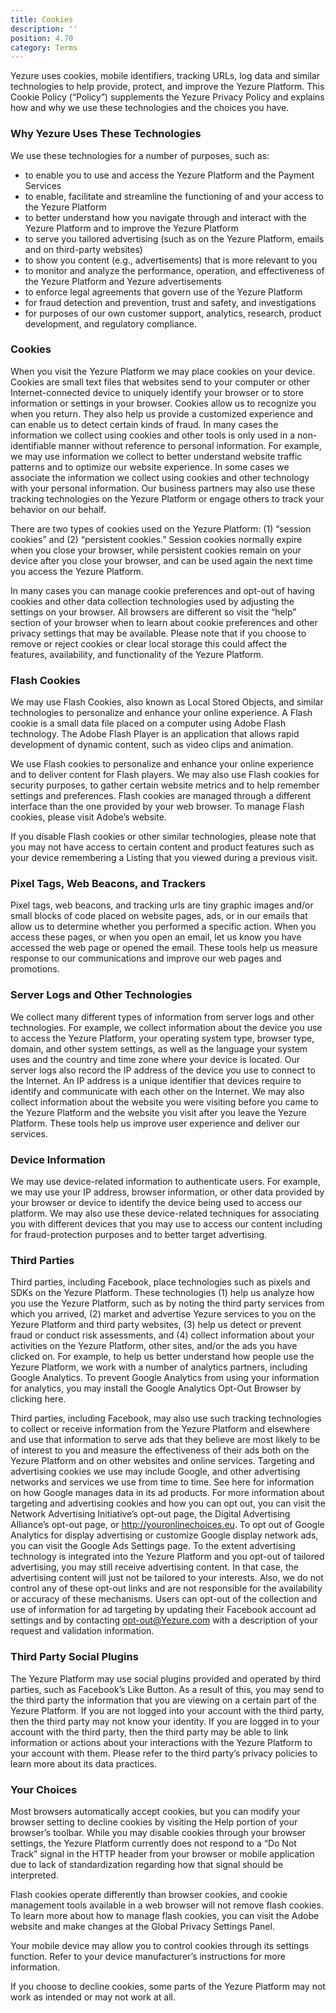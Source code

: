 ```yaml
---
title: Cookies
description: ''
position: 4.70
category: Terms
---
```


Yezure uses cookies, mobile identifiers, tracking URLs, log data and similar technologies to help provide, protect, and improve the Yezure Platform. This Cookie Policy (“Policy”) supplements the Yezure Privacy Policy and explains how and why we use these technologies and the choices you have.

### Why Yezure Uses These Technologies

We use these technologies for a number of purposes, such as:

- to enable you to use and access the Yezure Platform and the Payment Services
- to enable, facilitate and streamline the functioning of and your access to the Yezure Platform
- to better understand how you navigate through and interact with the Yezure Platform and to improve the Yezure Platform
- to serve you tailored advertising (such as on the Yezure Platform, emails and on third-party websites)
- to show you content (e.g., advertisements) that is more relevant to you
- to monitor and analyze the performance, operation, and effectiveness of the Yezure Platform and Yezure advertisements
- to enforce legal agreements that govern use of the Yezure Platform
- for fraud detection and prevention, trust and safety, and investigations
- for purposes of our own customer support, analytics, research, product development, and regulatory compliance.

### Cookies

When you visit the Yezure Platform we may place cookies on your device. Cookies are small text files that websites send to your computer or other Internet-connected device to uniquely identify your browser or to store information or settings in your browser. Cookies allow us to recognize you when you return. They also help us provide a customized experience and can enable us to detect certain kinds of fraud. In many cases the information we collect using cookies and other tools is only used in a non-identifiable manner without reference to personal information. For example, we may use information we collect to better understand website traffic patterns and to optimize our website experience. In some cases we associate the information we collect using cookies and other technology with your personal information. Our business partners may also use these tracking technologies on the Yezure Platform or engage others to track your behavior on our behalf.

There are two types of cookies used on the Yezure Platform: (1) “session cookies” and (2) “persistent cookies.” Session cookies normally expire when you close your browser, while persistent cookies remain on your device after you close your browser, and can be used again the next time you access the Yezure Platform.

In many cases you can manage cookie preferences and opt-out of having cookies and other data collection technologies used by adjusting the settings on your browser. All browsers are different so visit the “help” section of your browser when to learn about cookie preferences and other privacy settings that may be available. Please note that if you choose to remove or reject cookies or clear local storage this could affect the features, availability, and functionality of the Yezure Platform.

### Flash Cookies

We may use Flash Cookies, also known as Local Stored Objects, and similar technologies to personalize and enhance your online experience. A Flash cookie is a small data file placed on a computer using Adobe Flash technology. The Adobe Flash Player is an application that allows rapid development of dynamic content, such as video clips and animation.

We use Flash cookies to personalize and enhance your online experience and to deliver content for Flash players. We may also use Flash cookies for security purposes, to gather certain website metrics and to help remember settings and preferences. Flash cookies are managed through a different interface than the one provided by your web browser. To manage Flash cookies, please visit Adobe’s website.

If you disable Flash cookies or other similar technologies, please note that you may not have access to certain content and product features such as your device remembering a Listing that you viewed during a previous visit.

### Pixel Tags, Web Beacons, and Trackers

Pixel tags, web beacons, and tracking urls are tiny graphic images and/or small blocks of code placed on website pages, ads, or in our emails that allow us to determine whether you performed a specific action. When you access these pages, or when you open an email, let us know you have accessed the web page or opened the email. These tools help us measure response to our communications and improve our web pages and promotions.

### Server Logs and Other Technologies

We collect many different types of information from server logs and other technologies. For example, we collect information about the device you use to access the Yezure Platform, your operating system type, browser type, domain, and other system settings, as well as the language your system uses and the country and time zone where your device is located. Our server logs also record the IP address of the device you use to connect to the Internet. An IP address is a unique identifier that devices require to identify and communicate with each other on the Internet. We may also collect information about the website you were visiting before you came to the Yezure Platform and the website you visit after you leave the Yezure Platform. These tools help us improve user experience and deliver our services.

### Device Information

We may use device-related information to authenticate users. For example, we may use your IP address, browser information, or other data provided by your browser or device to identify the device being used to access our platform. We may also use these device-related techniques for associating you with different devices that you may use to access our content including for fraud-protection purposes and to better target advertising.

### Third Parties

Third parties, including Facebook, place technologies such as pixels and SDKs on the Yezure Platform. These technologies (1) help us analyze how you use the Yezure Platform, such as by noting the third party services from which you arrived, (2) market and advertise Yezure services to you on the Yezure Platform and third party websites, (3) help us detect or prevent fraud or conduct risk assessments, and (4) collect information about your activities on the Yezure Platform, other sites, and/or the ads you have clicked on. For example, to help us better understand how people use the Yezure Platform, we work with a number of analytics partners, including Google Analytics. To prevent Google Analytics from using your information for analytics, you may install the Google Analytics Opt-Out Browser by clicking here.

Third parties, including Facebook, may also use such tracking technologies to collect or receive information from the Yezure Platform and elsewhere and use that information to serve ads that they believe are most likely to be of interest to you and measure the effectiveness of their ads both on the Yezure Platform and on other websites and online services. Targeting and advertising cookies we use may include Google, and other advertising networks and services we use from time to time. See here for information on how Google manages data in its ad products. For more information about targeting and advertising cookies and how you can opt out, you can visit the Network Advertising Initiative’s opt-out page, the Digital Advertising Alliance’s opt-out page, or http://youronlinechoices.eu. To opt out of Google Analytics for display advertising or customize Google display network ads, you can visit the Google Ads Settings page. To the extent advertising technology is integrated into the Yezure Platform and you opt-out of tailored advertising, you may still receive advertising content. In that case, the advertising content will just not be tailored to your interests. Also, we do not control any of these opt-out links and are not responsible for the availability or accuracy of these mechanisms. Users can opt-out of the collection and use of information for ad targeting by updating their Facebook account ad settings and by contacting opt-out@Yezure.com with a description of your request and validation information.

### Third Party Social Plugins

The Yezure Platform may use social plugins provided and operated by third parties, such as Facebook’s Like Button. As a result of this, you may send to the third party the information that you are viewing on a certain part of the Yezure Platform. If you are not logged into your account with the third party, then the third party may not know your identity. If you are logged in to your account with the third party, then the third party may be able to link information or actions about your interactions with the Yezure Platform to your account with them. Please refer to the third party’s privacy policies to learn more about its data practices.

### Your Choices

Most browsers automatically accept cookies, but you can modify your browser setting to decline cookies by visiting the Help portion of your browser’s toolbar. While you may disable cookies through your browser settings, the Yezure Platform currently does not respond to a “Do Not Track” signal in the HTTP header from your browser or mobile application due to lack of standardization regarding how that signal should be interpreted.

Flash cookies operate differently than browser cookies, and cookie management tools available in a web browser will not remove flash cookies. To learn more about how to manage flash cookies, you can visit the Adobe website and make changes at the Global Privacy Settings Panel.

Your mobile device may allow you to control cookies through its settings function. Refer to your device manufacturer’s instructions for more information.

If you choose to decline cookies, some parts of the Yezure Platform may not work as intended or may not work at all.